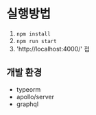# 실행방법
1. `npm install`
2. `npm run start`
3. 'http://localhost:4000/' 접 

## 개발 환경
- typeorm
- apollo/server
- graphql
